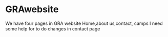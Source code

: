 # GRAwebsite
We have four pages in GRA website
Home,about us,contact, camps
I need some help for to do changes in contact page
